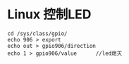 # Linux 控制LED

```
cd /sys/class/gpio/
echo 906 > export
echo out > gpio906/direction
echo 1 > gpio906/value		//led熄灭
```


